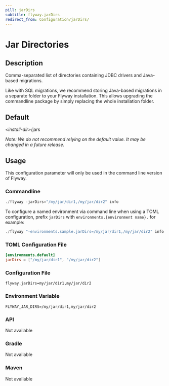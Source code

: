 ```yaml
---
pill: jarDirs
subtitle: flyway.jarDirs
redirect_from: Configuration/jarDirs/
---
```


# Jar Directories

## Description
Comma-separated list of directories containing JDBC drivers and Java-based migrations.

Like with SQL migrations, we recommend storing Java-based migrations in a separate folder to your Flyway installation.
This allows upgrading the commandline package by simply replacing the whole installation folder.

## Default
<nobr><i>&lt;install-dir&gt;</i>/jars</nobr>

*Note: We do not recommend relying on the default value. It may be changed in a future release.*

## Usage

This configuration parameter will only be used in the command line version of Flyway.

### Commandline
```powershell
./flyway -jarDirs="/my/jar/dir1,/my/jar/dir2" info
```

To configure a named environment via command line when using a TOML configuration, prefix `jarDirs` with `environments.{environment name}.` for example:
```powershell
./flyway "-environments.sample.jarDirs=/my/jar/dir1,/my/jar/dir2" info
```

### TOML Configuration File
```toml
[environments.default]
jarDirs = ["/my/jar/dir1", "/my/jar/dir2"]
```

### Configuration File
```properties
flyway.jarDirs=my/jar/dir1,my/jar/dir2
```

### Environment Variable
```properties
FLYWAY_JAR_DIRS=/my/jar/dir1,my/jar/dir2
```

### API
Not available

### Gradle
Not available

### Maven
Not available
